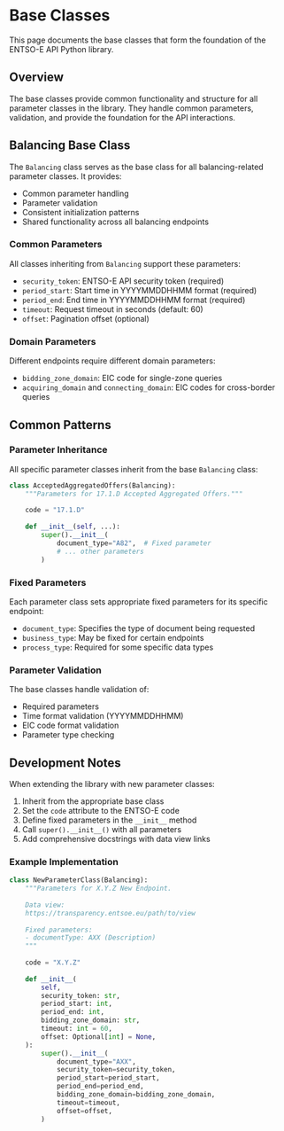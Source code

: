 # Base Classes

This page documents the base classes that form the foundation of the ENTSO-E API Python library.

## Overview

The base classes provide common functionality and structure for all parameter classes in the library. They handle common parameters, validation, and provide the foundation for the API interactions.

## Balancing Base Class

The `Balancing` class serves as the base class for all balancing-related parameter classes. It provides:

- Common parameter handling
- Parameter validation
- Consistent initialization patterns
- Shared functionality across all balancing endpoints

### Common Parameters

All classes inheriting from `Balancing` support these parameters:

- `security_token`: ENTSO-E API security token (required)
- `period_start`: Start time in YYYYMMDDHHMM format (required)
- `period_end`: End time in YYYYMMDDHHMM format (required)
- `timeout`: Request timeout in seconds (default: 60)
- `offset`: Pagination offset (optional)

### Domain Parameters

Different endpoints require different domain parameters:

- `bidding_zone_domain`: EIC code for single-zone queries
- `acquiring_domain` and `connecting_domain`: EIC codes for cross-border queries

## Common Patterns

### Parameter Inheritance

All specific parameter classes inherit from the base `Balancing` class:

```python
class AcceptedAggregatedOffers(Balancing):
    """Parameters for 17.1.D Accepted Aggregated Offers."""
    
    code = "17.1.D"
    
    def __init__(self, ...):
        super().__init__(
            document_type="A82",  # Fixed parameter
            # ... other parameters
        )
```

### Fixed Parameters

Each parameter class sets appropriate fixed parameters for its specific endpoint:

- `document_type`: Specifies the type of document being requested
- `business_type`: May be fixed for certain endpoints
- `process_type`: Required for some specific data types

### Parameter Validation

The base classes handle validation of:

- Required parameters
- Time format validation (YYYYMMDDHHMM)
- EIC code format validation
- Parameter type checking

## Development Notes

When extending the library with new parameter classes:

1. Inherit from the appropriate base class
2. Set the `code` attribute to the ENTSO-E code
3. Define fixed parameters in the `__init__` method
4. Call `super().__init__()` with all parameters
5. Add comprehensive docstrings with data view links

### Example Implementation

```python
class NewParameterClass(Balancing):
    """Parameters for X.Y.Z New Endpoint.
    
    Data view:
    https://transparency.entsoe.eu/path/to/view
    
    Fixed parameters:
    - documentType: AXX (Description)
    """
    
    code = "X.Y.Z"
    
    def __init__(
        self,
        security_token: str,
        period_start: int,
        period_end: int,
        bidding_zone_domain: str,
        timeout: int = 60,
        offset: Optional[int] = None,
    ):
        super().__init__(
            document_type="AXX",
            security_token=security_token,
            period_start=period_start,
            period_end=period_end,
            bidding_zone_domain=bidding_zone_domain,
            timeout=timeout,
            offset=offset,
        )
```
